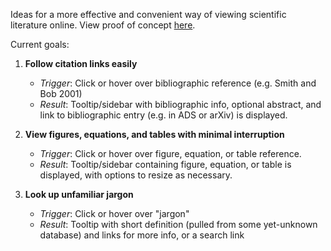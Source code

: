 Ideas for a more effective and convenient way of viewing scientific literature online.  View proof of concept [here](demo_html/test.html).

Current goals:

1. **Follow citation links easily**
    - _Trigger_: Click or hover over bibliographic reference (e.g. Smith and Bob 2001)
    - _Result_:  Tooltip/sidebar with bibliographic info, optional abstract, and link to bibliographic entry (e.g. in ADS or arXiv) is displayed.

1. **View figures, equations, and tables with minimal interruption**
    - _Trigger_: Click or hover over figure, equation, or table reference.
    - _Result_:  Tooltip/sidebar containing figure, equation, or table is displayed, with options to resize as necessary.

1. **Look up unfamiliar jargon**
    - _Trigger_: Click or hover over "jargon"
    - _Result_:  Tooltip with short definition (pulled from some yet-unknown database) and links for more info, or a search link
